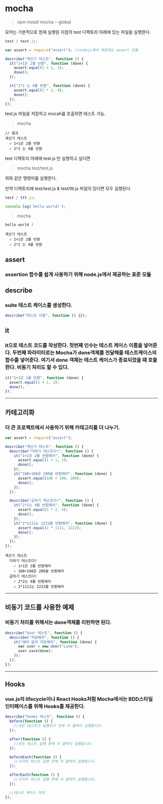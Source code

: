 # mocha

> npm install mocha --global

모카는 기본적으로 현재 실행된 지점의 test 디렉토리 아래에 있는 파일을 실행한다.

```javascript
test / test.js;

var assert = require("assert"); //nodejs에서 제공하는 aseert 모듈

describe("계산기 테스트", function () {
  it("1+1은 2를 반환", function (done) {
    assert.equal(1 + 1, 2);
    done();
  });

  it("2*2 는 4를 반환", function (done) {
    assert.equal(2 * 2, 4);
    done();
  });
});
```

test.js 파일을 저장하고 mocah를 호출하면 테스트 가능.

> mocha

```
// 결과
계산기 테스트
  ✓ 1+1은 2를 반환
  ✓ 2*2 는 4를 반환
```

test 디렉토리 아래에 test.js 만 실행하고 싶다면

> mocha test/test.js

위와 같은 명령어를 실행한다.

만약 디렉토리에 test/test.js & test/ttt.js 파일이 있다면 모두 실행된다.

```javascript
test / ttt.js;

console.log(`hello world!`);
```

> mocha

```
hello world !

계산기 테스트
  ✓ 1+1은 2를 반환
  ✓ 2*2 는 4를 반환
```

## assert

### assertion 함수를 쉽게 사용하기 위해 node.js에서 제공하는 표준 모듈

## describe

### suite 테스트 케이스를 생성한다.

```javascript
describe("테스트 이름", function () {});
```

## it

### it으로 테스트 코드를 작성한다. 첫번째 인수는 테스트 케이스 이름을 넣어준다. 두번째 파라미터로는 Mocha가 done객체를 전달해줄 테스트케이스의 함수를 넣어준다. 여기서 done 객체는 테스트 케이스가 종료되었을 때 호출한다. 비동기 처리도 할 수 있다.

```javascript
it("1+1은 2를 반환", function (done) {
  assert.equal(1 + 1, 2);
  done();
});
```

---

## 카테고리화

### 더 큰 프로젝트에서 사용하기 위해 카테고리를 더 나누기.

```javascript
var assert = require("assert");

describe("계산기 테스트", function () {
  describe("더하기 테스트다!", function () {
    it("1+1은 2를 반환해라", function (done) {
      assert.equal(1 + 1, 2);
      done();
    });
    it("100+100은 200을 반환해라", function (done) {
      assert.equal(100 + 100, 200);
      done();
    });
  });

  describe("곱하기 테스트다!", function () {
    it("2*2는 4를 반환해라", function (done) {
      assert.equal(2 * 2, 4);
      done();
    });
    it("2*1111는 2222를 반환해라", function (done) {
      assert.equal(2 * 1111, 2222);
      done();
    });
  });
});
```

```
계산기 테스트
  더하기 테스트다!
    ✓ 1+1은 2를 반환해라
    ✓ 100+100은 200을 반환해라
  곱하기 테스트다!
    ✓ 2*2는 4를 반환해라
    ✓ 2*1111는 2222를 반환해라
```

---

## 비동기 코드를 사용한 예제

### 비동기 처리를 위해서는 done객체를 리턴하면 된다.

```javascript
describe("User 테스트", function () {
  describe("저장해라", function () {
    it("에러 없이 저장해라", function (done) {
      var user = new User("Luna");
      user.save(done);
    });
  });
});
```

---

## Hooks

### vue.js의 lifecycle이나 React Hooks처럼 Mocha에서는 BDD스타일 인터페이스를 위해 Hooks를 제공한다.

```javascript
describe("hooks 테스트", function () {
  before(function () {
    //모든 테스트가 실행되기 전에 이 블럭이 실행됩니다.
  });

  after(function () {
    //모든 테스트 실행 후에 이 블럭이 실행됩니다.
  });

  beforeEach(function () {
    //각각의 테스트 실행 전에 이 블럭이 실행됩니다.
  });

  afterEach(function () {
    //각각의 테스트 실행 후에 이 블럭이 실행됩니다.
  });

  //테스트 케이스 작성
});
```
